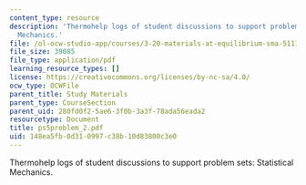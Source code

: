 ```yaml
---
content_type: resource
description: 'Thermohelp logs of student discussions to support problem sets: Statistical
  Mechanics.'
file: /ol-ocw-studio-app/courses/3-20-materials-at-equilibrium-sma-5111-fall-2003/148ea5fb0d310997c38b10d83800c3e0_ps5problem_2.pdf
file_size: 39085
file_type: application/pdf
learning_resource_types: []
license: https://creativecommons.org/licenses/by-nc-sa/4.0/
ocw_type: OCWFile
parent_title: Study Materials
parent_type: CourseSection
parent_uid: 280fd0f2-5ae6-3f0b-3a3f-78ada56eada2
resourcetype: Document
title: ps5problem_2.pdf
uid: 148ea5fb-0d31-0997-c38b-10d83800c3e0
---
```

Thermohelp logs of student discussions to support problem sets: Statistical Mechanics.